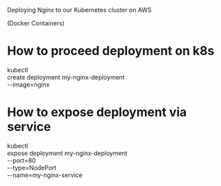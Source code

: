 Deploying Nginx to our Kubernetes cluster on AWS

(Docker Containers)

# How to proceed deployment on k8s
kubectl \
        create deployment my-nginx-deployment \
        --image=nginx
 
# How to expose deployment via service
kubectl \
        expose deployment my-nginx-deployment \
        --port=80 \
        --type=NodePort \
        --name=my-nginx-service
